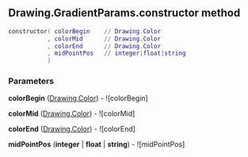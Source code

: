 ## Drawing.GradientParams.constructor method


```lua
constructor( colorBegin    // Drawing.Color
           , colorMid      // Drawing.Color
           , colorEnd      // Drawing.Color
           , midPointPos   // integer|float|string
           )
```


### Parameters

**colorBegin** ([Drawing.Color](../../Drawing/Color.md)) - ![colorBegin]

**colorMid** ([Drawing.Color](../../Drawing/Color.md)) - ![colorMid]

**colorEnd** ([Drawing.Color](../../Drawing/Color.md)) - ![colorEnd]

**midPointPos** (**integer** | **float** | **string**) - ![midPointPos]


